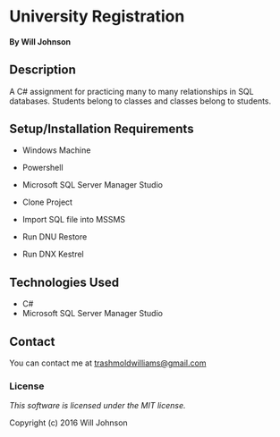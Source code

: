 # University Registration

#### By Will Johnson

## Description

A C# assignment for practicing many to many relationships in SQL databases. Students belong to classes and classes belong to students.

## Setup/Installation Requirements

* Windows Machine
* Powershell
* Microsoft SQL Server Manager Studio

* Clone Project
* Import SQL file into MSSMS
* Run DNU Restore
* Run DNX Kestrel

## Technologies Used

* C#
* Microsoft SQL Server Manager Studio

## Contact
You can contact me at trashmoldwilliams@gmail.com

### License

*This software is licensed under the MIT license.*

Copyright (c) 2016 Will Johnson
